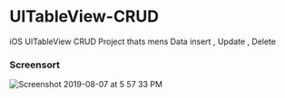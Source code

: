 # UITableView-CRUD
iOS UITableView CRUD Project thats mens Data insert , Update , Delete

### Screensort

![Screenshot 2019-08-07 at 5 57 33 PM](https://user-images.githubusercontent.com/39120158/62621771-97f46d00-b93e-11e9-8d23-6f31f26cd079.png)

